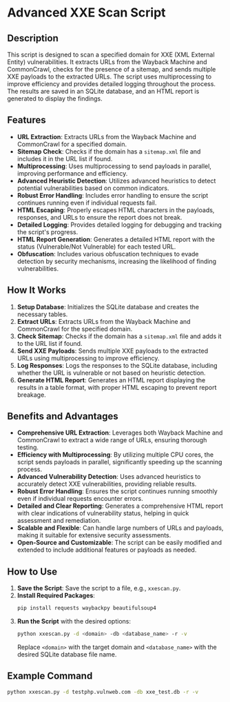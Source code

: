 # Advanced XXE Scan Script

## Description

This script is designed to scan a specified domain for XXE (XML External Entity) vulnerabilities. It extracts URLs from the Wayback Machine and CommonCrawl, checks for the presence of a sitemap, and sends multiple XXE payloads to the extracted URLs. The script uses multiprocessing to improve efficiency and provides detailed logging throughout the process. The results are saved in an SQLite database, and an HTML report is generated to display the findings.

## Features

- **URL Extraction**: Extracts URLs from the Wayback Machine and CommonCrawl for a specified domain.
- **Sitemap Check**: Checks if the domain has a `sitemap.xml` file and includes it in the URL list if found.
- **Multiprocessing**: Uses multiprocessing to send payloads in parallel, improving performance and efficiency.
- **Advanced Heuristic Detection**: Utilizes advanced heuristics to detect potential vulnerabilities based on common indicators.
- **Robust Error Handling**: Includes error handling to ensure the script continues running even if individual requests fail.
- **HTML Escaping**: Properly escapes HTML characters in the payloads, responses, and URLs to ensure the report does not break.
- **Detailed Logging**: Provides detailed logging for debugging and tracking the script's progress.
- **HTML Report Generation**: Generates a detailed HTML report with the status (Vulnerable/Not Vulnerable) for each tested URL.
- **Obfuscation**: Includes various obfuscation techniques to evade detection by security mechanisms, increasing the likelihood of finding vulnerabilities.

## How It Works

1. **Setup Database**: Initializes the SQLite database and creates the necessary tables.
2. **Extract URLs**: Extracts URLs from the Wayback Machine and CommonCrawl for the specified domain.
3. **Check Sitemap**: Checks if the domain has a `sitemap.xml` file and adds it to the URL list if found.
4. **Send XXE Payloads**: Sends multiple XXE payloads to the extracted URLs using multiprocessing to improve efficiency.
5. **Log Responses**: Logs the responses to the SQLite database, including whether the URL is vulnerable or not based on heuristic detection.
6. **Generate HTML Report**: Generates an HTML report displaying the results in a table format, with proper HTML escaping to prevent report breakage.

## Benefits and Advantages

- **Comprehensive URL Extraction**: Leverages both Wayback Machine and CommonCrawl to extract a wide range of URLs, ensuring thorough testing.
- **Efficiency with Multiprocessing**: By utilizing multiple CPU cores, the script sends payloads in parallel, significantly speeding up the scanning process.
- **Advanced Vulnerability Detection**: Uses advanced heuristics to accurately detect XXE vulnerabilities, providing reliable results.
- **Robust Error Handling**: Ensures the script continues running smoothly even if individual requests encounter errors.
- **Detailed and Clear Reporting**: Generates a comprehensive HTML report with clear indications of vulnerability status, helping in quick assessment and remediation.
- **Scalable and Flexible**: Can handle large numbers of URLs and payloads, making it suitable for extensive security assessments.
- **Open-Source and Customizable**: The script can be easily modified and extended to include additional features or payloads as needed.

## How to Use

1. **Save the Script**: Save the script to a file, e.g., `xxescan.py`.
2. **Install Required Packages**:
    ```bash
    pip install requests waybackpy beautifulsoup4
    ```
3. **Run the Script** with the desired options:
    ```bash
    python xxescan.py -d <domain> -db <database_name> -r -v
    ```
   Replace `<domain>` with the target domain and `<database_name>` with the desired SQLite database file name.

## Example Command

```bash
python xxescan.py -d testphp.vulnweb.com -db xxe_test.db -r -v
